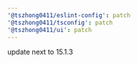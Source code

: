 ```yaml
---
'@tszhong0411/eslint-config': patch
'@tszhong0411/tsconfig': patch
'@tszhong0411/ui': patch
---
```


update next to 15.1.3
